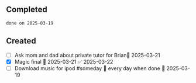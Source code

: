 
## Completed

```tasks
done on 2025-03-19
```

## Created
- [ ] Ask mom and dad about private tutor for Brian📅 2025-03-21 
- [x] Magic final 📅 2025-03-21 ✅ 2025-03-22
- [ ] Download music for ipod #someday 🔁 every day when done 🛫 2025-03-19